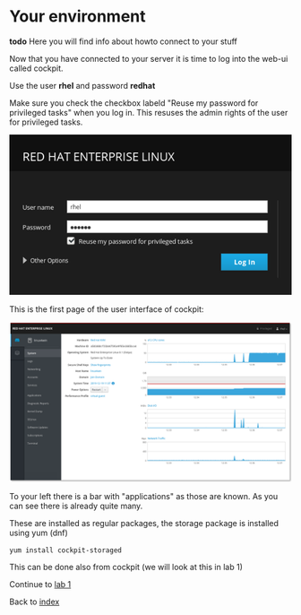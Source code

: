 # Your environment
**todo** Here you will find info about howto connect to your stuff

Now that you have connected to your server it is time to log into the web-ui called cockpit.

Use the user **rhel** and password **redhat**

Make sure you check the checkbox labeld "Reuse my password for privileged tasks" when you log in. This resuses the admin rights of the user for privileged tasks.

![login page of cockpit](images/login.png)

This is the first page of the user interface of cockpit:

![system user interface of cockpit](images/interface_system.png)

To your left there is a bar with "applications" as those are known. As you can see there is already quite many.

These are installed as regular packages, the storage package is installed using yum (dnf)

```
yum install cockpit-storaged
```
This can be done also from cockpit (we will look at this in lab 1)

Continue to [lab 1](content/lab1.md)

Back to [index](../README.md)